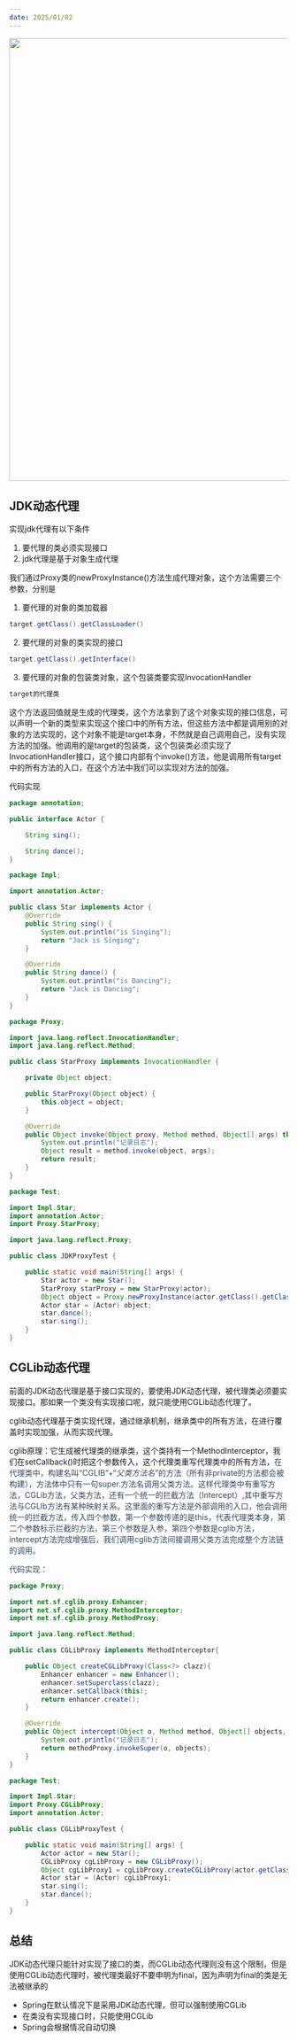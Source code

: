 ```yaml
---
date: 2025/01/02
---
```


<img src="https://web-ghw-demo.oss-cn-hangzhou.aliyuncs.com/1.jpg?Expires=1735849599&OSSAccessKeyId=TMP.3KdqZb4eyz3eKeGg3W22A1zpUNNpX82ZoeRfqp97uzxnQdMF8vgWsZWnBdCKdCB3zqyCw8kAQVq5wcwVhBLQEZbthN58Rt&Signature=CoGLIrMwjcQ3GZ782IsMLdhq1RE%3D" width="800" />


## JDK动态代理
实现jdk代理有以下条件

1. 要代理的类必须实现接口
2. jdk代理是基于对象生成代理

我们通过Proxy类的newProxyInstance()方法生成代理对象，这个方法需要三个参数，分别是

1. 要代理的对象的类加载器

```java
target.getClass().getClassLoader()
```

2. 要代理的对象的类实现的接口

```java
target.getClass().getInterface()
```

3. 要代理的对象的包装类对象，这个包装类要实现InvocationHandler

```java
target的代理类
```

这个方法返回值就是生成的代理类，这个方法拿到了这个对象实现的接口信息，可以声明一个新的类型来实现这个接口中的所有方法，但这些方法中都是调用别的对象的方法实现的，这个对象不能是target本身，不然就是自己调用自己，没有实现方法的加强。他调用的是target的包装类，这个包装类必须实现了InvocationHandler接口，这个接口内部有个invoke()方法，他是调用所有target中的所有方法的入口，在这个方法中我们可以实现对方法的加强。

代码实现

```java
package annotation;

public interface Actor {

    String sing();

    String dance();
}
```

```java
package Impl;

import annotation.Actor;

public class Star implements Actor {
    @Override
    public String sing() {
        System.out.println("is Singing");
        return "Jack is Singing";
    }

    @Override
    public String dance() {
        System.out.println("is Dancing");
        return "Jack is Dancing";
    }
}
```

```java
package Proxy;

import java.lang.reflect.InvocationHandler;
import java.lang.reflect.Method;

public class StarProxy implements InvocationHandler {

    private Object object;

    public StarProxy(Object object) {
        this.object = object;
    }

    @Override
    public Object invoke(Object proxy, Method method, Object[] args) throws Throwable {
        System.out.println("记录日志");
        Object result = method.invoke(object, args);
        return result;
    }
}
```

```java
package Test;

import Impl.Star;
import annotation.Actor;
import Proxy.StarProxy;

import java.lang.reflect.Proxy;

public class JDKProxyTest {

    public static void main(String[] args) {
        Star actor = new Star();
        StarProxy starProxy = new StarProxy(actor);
        Object object = Proxy.newProxyInstance(actor.getClass().getClassLoader(), actor.getClass().getInterfaces(), starProxy);
        Actor star = (Actor) object;
        star.dance();
        star.sing();
    }
}
```

## CGLib动态代理
前面的JDK动态代理是基于接口实现的，要使用JDK动态代理，被代理类必须要实现接口。那如果一个类没有实现接口呢，就只能使用CGLib动态代理了。

cglib动态代理基于类实现代理，通过继承机制，继承类中的所有方法，在进行覆盖时实现加强，从而实现代理。

cglib原理：它生成被代理类的继承类，这个类持有一个MethodInterceptor，我们在setCallback()时把这个参数传入，这个代理类重写代理类中的所有方法，<font style="color:rgb(52, 73, 94);">在代理类中，构建名叫“CGLIB”+“$父类方法名$”的方法（所有非private的方法都会被构建），方法体中只有一句super.方法名调用父类方法。这样代理类中有重写方法，CGLib方法，父类方法，还有一个统一的拦截方法（Intercept）,其中重写方法与CGLIb方法有某种映射关系。这里面的重写方法是外部调用的入口，他会调用统一的拦截方法，传入四个参数，第一个参数传递的是this，代表代理类本身，第二个参数标示拦截的方法，第三个参数是入参，第四个参数是cglib方法，intercept方法完成增强后，我们调用cglib方法间接调用父类方法完成整个方法链的调用。</font>

<font style="color:rgb(52, 73, 94);">代码实现：</font>

```java
package Proxy;

import net.sf.cglib.proxy.Enhancer;
import net.sf.cglib.proxy.MethodInterceptor;
import net.sf.cglib.proxy.MethodProxy;

import java.lang.reflect.Method;

public class CGLibProxy implements MethodInterceptor{

    public Object createCGLibProxy(Class<?> clazz){
        Enhancer enhancer = new Enhancer();
        enhancer.setSuperclass(clazz);
        enhancer.setCallback(this);
        return enhancer.create();
    }

    @Override
    public Object intercept(Object o, Method method, Object[] objects, MethodProxy methodProxy) throws Throwable {
        System.out.println("记录日志");
        return methodProxy.invokeSuper(o, objects);
    }
}
```

```java
package Test;

import Impl.Star;
import Proxy.CGLibProxy;
import annotation.Actor;

public class CGLibProxyTest {

    public static void main(String[] args) {
        Actor actor = new Star();
        CGLibProxy cgLibProxy = new CGLibProxy();
        Object cgLibProxy1 = cgLibProxy.createCGLibProxy(actor.getClass());
        Actor star = (Actor) cgLibProxy1;
        star.sing();
        star.dance();
    }
}
```

## 总结
JDK动态代理只能针对实现了接口的类，而CGLib动态代理则没有这个限制，但是使用CGLib动态代理时，被代理类最好不要申明为final，因为声明为final的类是无法被继承的

+ Spring在默认情况下是采用JDK动态代理，但可以强制使用CGLib
+ 在类没有实现接口时，只能使用CGLib
+ Spring会根据情况自动切换
